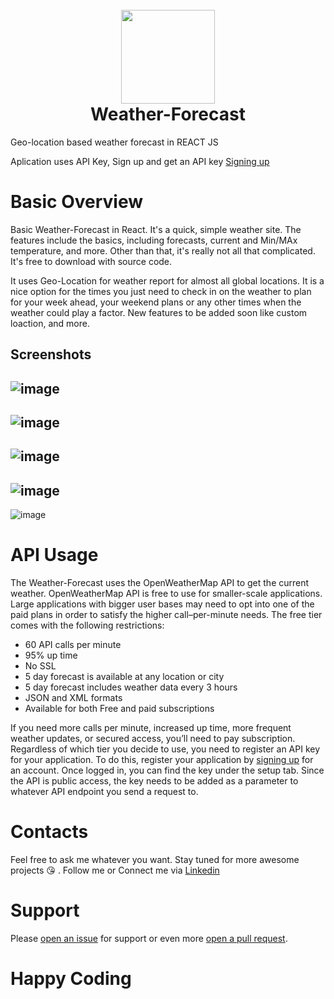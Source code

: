 <h1 align="center">
  <br>
    <img width="150" src="https://cdn4.iconfinder.com/data/icons/logos-3/600/React.js_logo-512.png">
  <br>
  Weather-Forecast
  <br>
</h1>

Geo-location based weather forecast in REACT JS

Aplication uses API Key, Sign up and get an API key <a href="http://openweathermap.org/appid">Signing up</a>

# Basic Overview
Basic Weather-Forecast in React. It's a quick, simple weather site. The features include the basics, including forecasts, current and Min/MAx temperature, and more. Other than that, it's really not all that complicated. It's free to download with source code.
 
It uses Geo-Location for weather report for almost all global locations. It is a nice option for the times you just need to check in on the weather to plan for your week ahead, your weekend plans or any other times when the weather could play a factor. New features to be added soon like custom loaction, and more.

Screenshots
--------------
![image](https://github.com/Vikram-Choudhary/Geolocation-weather/tree/master/src/ScreenShots/1.JPG)
--------------
![image](https://github.com/Vikram-Choudhary/Geolocation-weather/tree/master/src/ScreenShots/rain.JPG)
--------------
![image](https://github.com/Vikram-Choudhary/Geolocation-weather/tree/master/src/ScreenShots/snow.JPG)
--------------
![image](https://github.com/Vikram-Choudhary/Geolocation-weather/tree/master/src/ScreenShots/clearSky.JPG)
--------------
![image](https://github.com/Vikram-Choudhary/Geolocation-weather/tree/master/src/ScreenShots/nightCloud.JPG)

# API Usage
The Weather-Forecast uses the  OpenWeatherMap API to get the current weather. OpenWeatherMap API is free to use for smaller-scale applications. Large applications with bigger user bases may need to opt into one of the paid plans in order to satisfy the higher call–per-minute needs. The free tier comes with the following restrictions:

 * 60 API calls per minute
 * 95% up time
 * No SSL
 * 5 day forecast is available at any location or city
 * 5 day forecast includes weather data every 3 hours
 * JSON and XML formats
 * Available for both Free and paid subscriptions
 
 If you need more calls per minute, increased up time, more frequent weather updates, or secured access, you’ll need to pay subscription. Regardless of which tier you decide to use, you need to register an API key for your application. To do this, register your application  by <a href="http://openweathermap.org/appid">signing up</a> for an account. Once logged in, you can find the key under the setup tab. Since the API is public access, the key needs to be added as a parameter to whatever API endpoint you send a request to.

 # Contacts
Feel free to ask me whatever you want. Stay tuned for more awesome projects :kissing_heart: . Follow me or Connect me via <a href="https://www.linkedin.com/in/choudhary-vikram/">Linkedin<a/>

# Support
Please [open an issue](https://github.com/Vikram-Choudhary/Geolocation-weather/issues) for support or even more [open a pull request](https://github.com/Vikram-Choudhary/Geolocation-weather/pulls).

# Happy Coding
